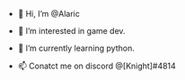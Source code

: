 - 👋 Hi, I’m @Alaric
- 👀 I’m interested in game dev.
- 🌱 I’m currently learning python.

- 📫 Conatct me on discord @[Knight]#4814

